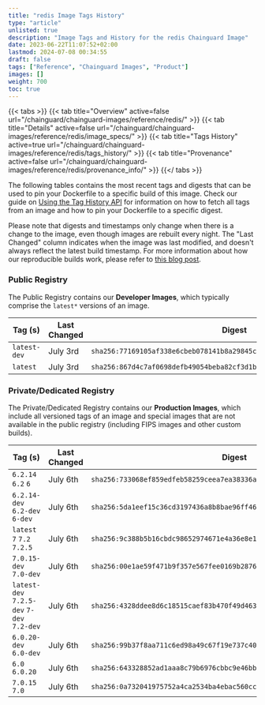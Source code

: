 ```yaml
---
title: "redis Image Tags History"
type: "article"
unlisted: true
description: "Image Tags and History for the redis Chainguard Image"
date: 2023-06-22T11:07:52+02:00
lastmod: 2024-07-08 00:34:55
draft: false
tags: ["Reference", "Chainguard Images", "Product"]
images: []
weight: 700
toc: true
---
```


{{< tabs >}}
{{< tab title="Overview" active=false url="/chainguard/chainguard-images/reference/redis/" >}}
{{< tab title="Details" active=false url="/chainguard/chainguard-images/reference/redis/image_specs/" >}}
{{< tab title="Tags History" active=true url="/chainguard/chainguard-images/reference/redis/tags_history/" >}}
{{< tab title="Provenance" active=false url="/chainguard/chainguard-images/reference/redis/provenance_info/" >}}
{{</ tabs >}}

The following tables contains the most recent tags and digests that can be used to pin your Dockerfile to a specific build of this image. Check our guide on [Using the Tag History API](/chainguard/chainguard-images/using-the-tag-history-api/) for information on how to fetch all tags from an image and how to pin your Dockerfile to a specific digest.

Please note that digests and timestamps only change when there is a change to the image, even though images are rebuilt every night. The "Last Changed" column indicates when the image was last modified, and doesn't always reflect the latest build timestamp. For more information about how our reproducible builds work, please refer to [this blog post](https://www.chainguard.dev/unchained/reproducing-chainguards-reproducible-image-builds).

### Public Registry
The Public Registry contains our **Developer Images**, which typically comprise the `latest*` versions of an image.

| Tag (s)       | Last Changed | Digest                                                                    |
|---------------|--------------|---------------------------------------------------------------------------|
|  `latest-dev` | July 3rd     | `sha256:77169105af338e6cbeb078141b8a29845cfcfcb35e702458df360862ec97fc6f` |
|  `latest`     | July 3rd     | `sha256:867d4c7af0698defb49054beba82cf3d1bf5714d6a3872ea0d87b0b86a64817d` |


### Private/Dedicated Registry
The Private/Dedicated Registry contains our **Production Images**, which include all versioned tags of an image and special images that are not available in the public registry (including FIPS images and other custom builds).

| Tag (s)                                     | Last Changed | Digest                                                                    |
|---------------------------------------------|--------------|---------------------------------------------------------------------------|
|  `6.2.14` `6.2` `6`                         | July 6th     | `sha256:733068ef859edfeb58259ceea7ea38336ad6f75be0fd7a9f36cb0a5778c89a81` |
|  `6.2.14-dev` `6.2-dev` `6-dev`             | July 6th     | `sha256:5da1eef15c36cd3197436a8b8bae96ff4687210d84783730b38e5698ce78acd6` |
|  `latest` `7` `7.2` `7.2.5`                 | July 6th     | `sha256:9c388b5b16cbdc98652974671e4a36e8e1f272142f313c64a9427c36149d61e8` |
|  `7.0.15-dev` `7.0-dev`                     | July 6th     | `sha256:00e1ae59f471b9f357e567fee0169b2876fd37c7797c37e4f0923d9b9fd890b6` |
|  `latest-dev` `7.2.5-dev` `7-dev` `7.2-dev` | July 6th     | `sha256:4328ddee8d6c18515caef83b470f49d463c791047cbc652e6c71a2617801200e` |
|  `6.0.20-dev` `6.0-dev`                     | July 6th     | `sha256:99b37f8aa711c6ed98a49c67f19e737c409b3e2249226c55d29b565ff6d64acc` |
|  `6.0` `6.0.20`                             | July 6th     | `sha256:643328852ad1aaa8c79b6976cbbc9e46bb4eef1ce38315807a1667200af85420` |
|  `7.0.15` `7.0`                             | July 6th     | `sha256:0a732041975752a4ca2534ba4ebac560cc9b868eb5ea1ffd612bf4da40d692e3` |

